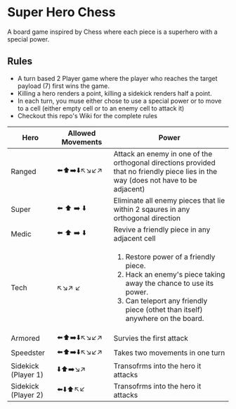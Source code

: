 # Super Hero Chess
A board game inspired by Chess where each piece is a superhero with a special power.

## Rules
* A turn based 2 Player game where the player who reaches the target payload (7) first wins the game.
* Killing a hero renders a point, killing a sidekick renders half a point.
* In each turn, you muse either chose to use a special power or to move to a cell (either empty cell or to an enemy cell to attack it)
* Checkout this repo's Wiki for the complete rules

| Hero | Allowed Movements| Power
| ------------- |-------------|-----
| Ranged |⬅️⬆️➡️⬇️↖️↘️↙️↗️| Attack an enemy in one of the orthogonal directions provided that no friendly piece lies in the way (does not have to be adjacent)
| Super  |⬅️ ⬆️ ➡️ ⬇️   | Eliminate all enemy pieces that lie within 2 sqaures in any orthogonal direction
| Medic  |⬅️ ⬆️ ➡️ ⬇️| Revive a friendly piece in any adjacent cell
| Tech  |↖️↘️↗️ ↙️ | <ol><li>Restore power of a friendly piece.</li><li>Hack an enemy's piece taking away the chance to use its power.</li><li>Can teleport any friendly piece (othet than itself) anywhere on the board.</li></ol>
|Armored |⬅️⬆️➡️⬇️↖️↘️↙️↗️|Survies the first attack
|Speedster |⬅️⬆️➡️⬇️↖️↘️↙️↗️|Takes two movements in one turn
|Sidekick (Player 1)|	⬇️⬆️➡️↘️↗️| Transofrms into the hero it attacks
|Sidekick (Player 2)|	⬅️⬇️⬆️↖️↙️|Transofrms into the hero it attacks
